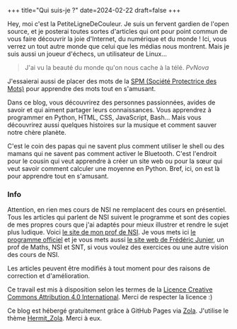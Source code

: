 +++
title="Qui suis-je ?"
date=2024-02-22
draft=false
+++

Hey, moi c'est la PetiteLigneDeCouleur. Je suis un fervent gardien de l'open source, et je posterai toutes sortes d'articles qui ont pour point commun de vous faire découvrir la joie d'Internet, du numérique et du monde ! Ici, vous verrez un tout autre monde que celui que les médias nous montrent. Mais je suis aussi un joueur d'échecs, un utilisateur de Linux...

> J'ai vu la beauté du monde qu'on nous cache à la télé. *PvNova*

J'essaierai aussi de placer des mots de la [SPM (Société Protectrice des Mots)](https://www.virgule-mag.com/pages/listeSPM.pdf?1634905879403) pour apprendre des mots tout en s'amusant.

Dans ce blog, vous découvrirez des personnes passionnées, avides de savoir et qui aiment partager leurs connaissances. Vous apprendrez à programmer en Python, HTML, CSS, JavaScript, Bash... Mais vous découvrirez aussi quelques histoires sur la musique et comment sauver notre chère planète.

C'est le coin des papas qui ne savent plus comment utiliser le shell ou des mamans qui ne savent pas comment activer le Bluetooth. C'est l'endroit pour le cousin qui veut apprendre à créer un site web ou pour la sœur qui veut savoir comment calculer une moyenne en Python. Bref, ici, on est là pour apprendre tout en s'amusant.

### Info
Attention, en rien mes cours de NSI ne remplacent des cours en présentiel. Tous les articles qui parlent de NSI suivent le programme et sont des copies de mes propres cours que j'ai adaptés pour mieux illustrer et rendre le sujet plus ludique. Voici [le site de mon prof de NSI](https://dnow38.gitlab.io/nsi_terminale/). Je vous mets ici [le programme officiel](https://eduscol.education.fr/2068/programmes-et-ressources-en-numerique-et-sciences-informatiques-voie-g) et je vous mets aussi [le site web de Frédéric Junier](http://frederic-junier.org/), un prof de Maths, NSI et SNT, si vous voulez des exercices ou une autre vision des cours de NSI.

Les articles peuvent être modifiés à tout moment pour des raisons de correction et d'amélioration.

Ce travail est mis à disposition selon les termes de la [Licence Creative Commons Attribution 4.0 International](https://creativecommons.org/licenses/by/4.0/deed.fr). Merci de respecter la licence :)

Ce blog est hébergé gratuitement grâce à GitHub Pages via [Zola](https://www.getzola.org/). J'utilise le thème [Hermit_Zola](https://www.getzola.org/themes/hermit/). Merci à eux.
